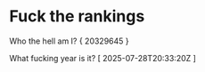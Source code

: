 # Fuck the rankings

Who the hell am I?
{ 20329645 }

What fucking year is it?
[ 2025-07-28T20:33:20Z ]
